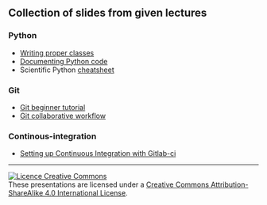 ## Collection of slides from given lectures

### Python

- [Writing proper classes][pyt-cls]
- [Documenting Python code][pyt-doc]
- Scientific Python [cheatsheet][pyt-csh]

### Git

- [Git beginner tutorial][git-bas]
- [Git collaborative workflow][git-adv]

### Continous-integration

- [Setting up Continuous Integration with Gitlab-ci][gitl-ci]

---

<a rel="license" href="http://creativecommons.org/licenses/by-sa/4.0/"><img alt="Licence Creative Commons" style="border-width:0" src="https://i.creativecommons.org/l/by-sa/4.0/88x31.png" /></a><br />These presentations are licensed under a  <a rel="license" href="http://creativecommons.org/licenses/by-sa/4.0/">Creative Commons Attribution-ShareAlike 4.0 International License</a>.



[pyt-cls]: https://aboucaud.github.io/slides/2016/python-classes
[pyt-doc]: https://aboucaud.github.io/slides/2016/python-docstrings
[pyt-csh]: https://aboucaud.github.io/slides/2016/python-cheatsheet
[git-bas]: https://aboucaud.github.io/slides/2017/git-tutorial
[git-adv]: https://aboucaud.github.io/slides/2017/git-advanced
[gitl-ci]: https://aboucaud.github.io/slides/2017/gitlab-ci
